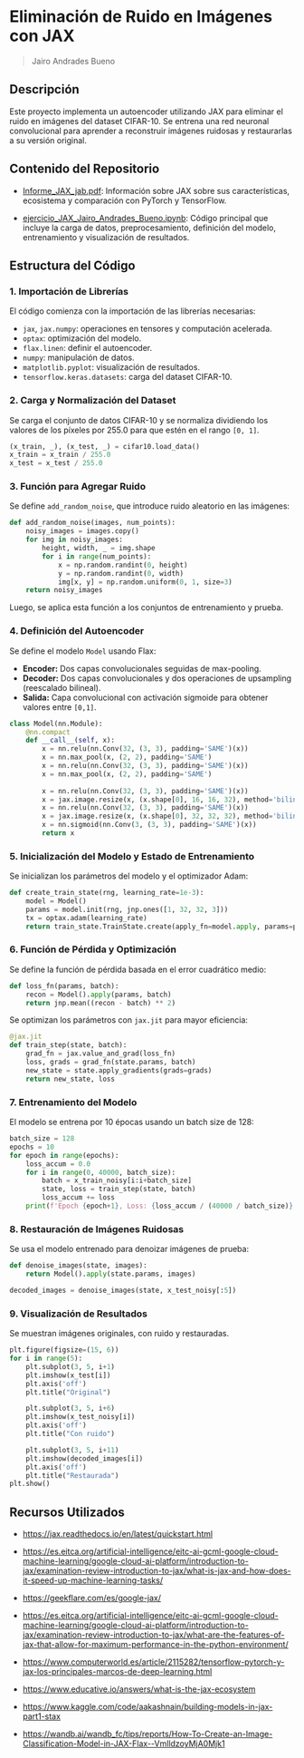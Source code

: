 # Eliminación de Ruido en Imágenes con JAX

> Jairo Andrades Bueno

## Descripción

Este proyecto implementa un autoencoder utilizando JAX para eliminar el ruido en imágenes del dataset CIFAR-10. Se entrena una red neuronal convolucional para aprender a reconstruir imágenes ruidosas y restaurarlas a su versión original.

## Contenido del Repositorio

- [Informe_JAX_jab.pdf](Informe_JAX_jab.pdf): Información sobre JAX sobre sus características, ecosistema y comparación con PyTorch y TensorFlow.

- [ejercicio_JAX_Jairo_Andrades_Bueno.ipynb](ejercicio_JAX_Jairo_Andrades_Bueno.ipynb): Código principal que incluye la carga de datos, preprocesamiento, definición del modelo, entrenamiento y visualización de resultados.

## Estructura del Código

### 1. Importación de Librerías
El código comienza con la importación de las librerías necesarias:
- `jax`, `jax.numpy`: operaciones en tensores y computación acelerada.
- `optax`: optimización del modelo.
- `flax.linen`: definir el autoencoder.
- `numpy`: manipulación de datos.
- `matplotlib.pyplot`: visualización de resultados.
- `tensorflow.keras.datasets`: carga del dataset CIFAR-10.

### 2. Carga y Normalización del Dataset
Se carga el conjunto de datos CIFAR-10 y se normaliza dividiendo los valores de los píxeles por 255.0 para que estén en el rango `[0, 1]`.
```python
(x_train, _), (x_test, _) = cifar10.load_data()
x_train = x_train / 255.0
x_test = x_test / 255.0
```

### 3. Función para Agregar Ruido
Se define `add_random_noise`, que introduce ruido aleatorio en las imágenes:
```python
def add_random_noise(images, num_points):
    noisy_images = images.copy()
    for img in noisy_images:
        height, width, _ = img.shape
        for i in range(num_points):
            x = np.random.randint(0, height)
            y = np.random.randint(0, width)
            img[x, y] = np.random.uniform(0, 1, size=3)
    return noisy_images
```
Luego, se aplica esta función a los conjuntos de entrenamiento y prueba.

### 4. Definición del Autoencoder
Se define el modelo `Model` usando Flax:
- **Encoder:** Dos capas convolucionales seguidas de max-pooling.
- **Decoder:** Dos capas convolucionales y dos operaciones de upsampling (reescalado bilineal).
- **Salida:** Capa convolucional con activación sigmoide para obtener valores entre `[0,1]`.
```python
class Model(nn.Module):
    @nn.compact
    def __call__(self, x):
        x = nn.relu(nn.Conv(32, (3, 3), padding='SAME')(x))
        x = nn.max_pool(x, (2, 2), padding='SAME')
        x = nn.relu(nn.Conv(32, (3, 3), padding='SAME')(x))
        x = nn.max_pool(x, (2, 2), padding='SAME')
        
        x = nn.relu(nn.Conv(32, (3, 3), padding='SAME')(x))
        x = jax.image.resize(x, (x.shape[0], 16, 16, 32), method='bilinear')
        x = nn.relu(nn.Conv(32, (3, 3), padding='SAME')(x))
        x = jax.image.resize(x, (x.shape[0], 32, 32, 32), method='bilinear')
        x = nn.sigmoid(nn.Conv(3, (3, 3), padding='SAME')(x))
        return x
```

### 5. Inicialización del Modelo y Estado de Entrenamiento
Se inicializan los parámetros del modelo y el optimizador Adam:
```python
def create_train_state(rng, learning_rate=1e-3):
    model = Model()
    params = model.init(rng, jnp.ones([1, 32, 32, 3]))
    tx = optax.adam(learning_rate)
    return train_state.TrainState.create(apply_fn=model.apply, params=params, tx=tx)
```

### 6. Función de Pérdida y Optimización
Se define la función de pérdida basada en el error cuadrático medio:
```python
def loss_fn(params, batch):
    recon = Model().apply(params, batch)
    return jnp.mean((recon - batch) ** 2)
```

Se optimizan los parámetros con `jax.jit` para mayor eficiencia:
```python
@jax.jit
def train_step(state, batch):
    grad_fn = jax.value_and_grad(loss_fn)
    loss, grads = grad_fn(state.params, batch)
    new_state = state.apply_gradients(grads=grads)
    return new_state, loss
```

### 7. Entrenamiento del Modelo
El modelo se entrena por 10 épocas usando un batch size de 128:
```python
batch_size = 128
epochs = 10
for epoch in range(epochs):
    loss_accum = 0.0
    for i in range(0, 40000, batch_size):
        batch = x_train_noisy[i:i+batch_size]
        state, loss = train_step(state, batch)
        loss_accum += loss
    print(f'Epoch {epoch+1}, Loss: {loss_accum / (40000 / batch_size)}')
```

### 8. Restauración de Imágenes Ruidosas
Se usa el modelo entrenado para denoizar imágenes de prueba:
```python
def denoise_images(state, images):
    return Model().apply(state.params, images)

decoded_images = denoise_images(state, x_test_noisy[:5])
```

### 9. Visualización de Resultados
Se muestran imágenes originales, con ruido y restauradas.
```python
plt.figure(figsize=(15, 6))
for i in range(5):
    plt.subplot(3, 5, i+1)
    plt.imshow(x_test[i])
    plt.axis('off')
    plt.title("Original")

    plt.subplot(3, 5, i+6)
    plt.imshow(x_test_noisy[i])
    plt.axis('off')
    plt.title("Con ruido")

    plt.subplot(3, 5, i+11)
    plt.imshow(decoded_images[i])
    plt.axis('off')
    plt.title("Restaurada")
plt.show()
```

## Recursos Utilizados
- <https://jax.readthedocs.io/en/latest/quickstart.html>

- <https://es.eitca.org/artificial-intelligence/eitc-ai-gcml-google-cloud-machine-learning/google-cloud-ai-platform/introduction-to-jax/examination-review-introduction-to-jax/what-is-jax-and-how-does-it-speed-up-machine-learning-tasks/>

- <https://geekflare.com/es/google-jax/>

- <https://es.eitca.org/artificial-intelligence/eitc-ai-gcml-google-cloud-machine-learning/google-cloud-ai-platform/introduction-to-jax/examination-review-introduction-to-jax/what-are-the-features-of-jax-that-allow-for-maximum-performance-in-the-python-environment/>

- <https://www.computerworld.es/article/2115282/tensorflow-pytorch-y-jax-los-principales-marcos-de-deep-learning.html>

- <https://www.educative.io/answers/what-is-the-jax-ecosystem>

- <https://www.kaggle.com/code/aakashnain/building-models-in-jax-part1-stax>

- <https://wandb.ai/wandb_fc/tips/reports/How-To-Create-an-Image-Classification-Model-in-JAX-Flax--VmlldzoyMjA0Mjk1>


